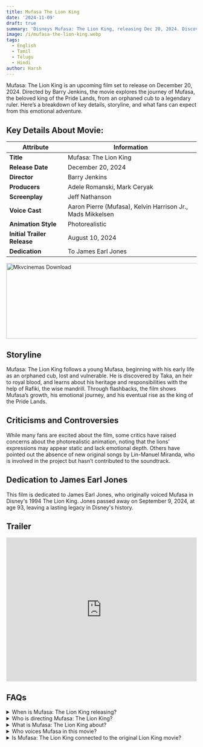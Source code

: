 ```yaml
---
title: Mufasa The Lion King
date: '2024-11-09'
draft: true
summary: 'Disneys Mufasa: The Lion King, releasing Dec 20, 2024. Discover Mufasa’s untold backstory, voice cast, and special dedication to James Earl Jones.'
image: /i/mufasa-the-lion-king.webp
tags:
  - English
  - Tamil
  - Telugu
  - Hindi
author: Harsh
---
```


Mufasa: The Lion King is an upcoming film set to release on December 20, 2024. Directed by Barry Jenkins, the movie explores the journey of Mufasa, the beloved king of the Pride Lands, from an orphaned cub to a legendary ruler. Here’s a breakdown of key details, storyline, and what fans can expect from this emotional adventure.

## Key Details About Movie:

| **Attribute**               | **Information**                                            |
| --------------------------- | ---------------------------------------------------------- |
| **Title**                   | Mufasa: The Lion King                                      |
| **Release Date**            | December 20, 2024                                          |
| **Director**                | Barry Jenkins                                              |
| **Producers**               | Adele Romanski, Mark Ceryak                                |
| **Screenplay**              | Jeff Nathanson                                             |
| **Voice Cast**              | Aaron Pierre (Mufasa), Kelvin Harrison Jr., Mads Mikkelsen |
| **Animation Style**         | Photorealistic                                             |
| **Initial Trailer Release** | August 10, 2024                                            |
| **Dedication**              | To James Earl Jones                                        |

<a href="https://www.profitablecpmrate.com/zht8552qct?key=dd3a0d3c76c4f58956dd24d2605f1413">
  <img src="/mkvcinemas-btn.webp" alt="Mkvcinemas Download" width="600" height="200" loading="lazy">
</a>

## Storyline

Mufasa: The Lion King follows a young Mufasa, beginning with his early life as an orphaned cub, lost and vulnerable. He is discovered by Taka, an heir to royal blood, and learns about his heritage and responsibilities with the help of Rafiki, the wise mandrill. Through flashbacks, the film shows Mufasa’s growth, his emotional journey, and his eventual rise as the king of the Pride Lands.

## Criticisms and Controversies

While many fans are excited about the film, some critics have raised concerns about the photorealistic animation, noting that the lions’ expressions may appear static and lack emotional depth. Others have pointed out the absence of new original songs by Lin-Manuel Miranda, who is involved in the project but hasn’t contributed to the soundtrack.

## Dedication to James Earl Jones

This film is dedicated to James Earl Jones, who originally voiced Mufasa in Disney's 1994 The Lion King. Jones passed away on September 9, 2024, at age 93, leaving a lasting legacy in Disney's history.

## Trailer

<iframe width="100%" height="380" src="https://www.youtube.com/embed/o17MF9vnabg" title={title} frameborder="0" allow="accelerometer; autoplay; clipboard-write; encrypted-media; gyroscope; picture-in-picture; web-share" referrerpolicy="strict-origin-when-cross-origin" allowfullscreen loading="lazy"></iframe>

## FAQs

<details>
  <summary>When is Mufasa: The Lion King releasing?</summary>
  <p>The movie will release in theaters on December 20, 2024.</p>
</details>

<details>
  <summary>Who is directing Mufasa: The Lion King?</summary>
  <p>Barry Jenkins is the director of the film.</p>
</details>

<details>
  <summary>What is Mufasa: The Lion King about?</summary>
  <p>The movie explores Mufasa’s journey from a young orphaned cub to his rise as king of the Pride Lands.</p>
</details>

<details>
  <summary>Who voices Mufasa in this movie?</summary>
  <p>Aaron Pierre provides the voice for Mufasa.</p>
</details>

<details>
  <summary>Is Mufasa: The Lion King connected to the original Lion King movie?</summary>
  <p>Yes, it serves as a prequel to the 2019 The Lion King remake, telling Mufasa’s backstory.</p>
</details>
